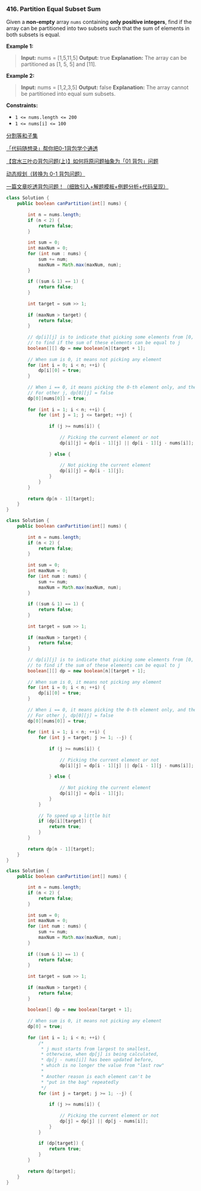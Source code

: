 ### 416. Partition Equal Subset Sum

Given a **non-empty** array `nums` containing **only positive integers**, find if the array can be partitioned into two subsets such that the sum of elements in both subsets is equal.

**Example 1:**

> **Input:** nums = [1,5,11,5]
> **Output:** true
> **Explanation:** The array can be partitioned as [1, 5, 5] and [11].

**Example 2:**

> **Input:** nums = [1,2,3,5]
> **Output:** false
> **Explanation:** The array cannot be partitioned into equal sum subsets.

**Constraints:**

- `1 <= nums.length <= 200`
- `1 <= nums[i] <= 100`

[分割等和子集](https://leetcode.cn/problems/partition-equal-subset-sum/solution/fen-ge-deng-he-zi-ji-by-leetcode-solution/)

[「代码随想录」帮你把0-1背包学个通透](https://leetcode.cn/problems/partition-equal-subset-sum/solution/bang-ni-ba-0-1bei-bao-xue-ge-tong-tou-by-px33/)

[【宫水三叶の背包问题(上)】如何将原问题抽象为「01 背包」问题](https://leetcode.cn/problems/partition-equal-subset-sum/solution/gong-shui-san-xie-bei-bao-wen-ti-shang-r-ln14/)

[动态规划（转换为 0-1 背包问题）](https://leetcode.cn/problems/partition-equal-subset-sum/solution/0-1-bei-bao-wen-ti-xiang-jie-zhen-dui-ben-ti-de-yo/)

[一篇文章吃透背包问题！（细致引入+解题模板+例题分析+代码呈现）](https://leetcode.cn/problems/partition-equal-subset-sum/solution/yi-pian-wen-zhang-chi-tou-bei-bao-wen-ti-a7dd/)

```java
class Solution {
    public boolean canPartition(int[] nums) {
        
        int n = nums.length;
        if (n < 2) {
            return false;
        }
        
        int sum = 0;
        int maxNum = 0;
        for (int num : nums) {
            sum += num;
            maxNum = Math.max(maxNum, num);
        }
        
        if ((sum & 1) == 1) {
            return false;
        }
        
        int target = sum >> 1;
        
        if (maxNum > target) {
            return false;
        }
        
        // dp[i][j] is to indicate that picking some elements from [0, i], 
        // to find if the sum of these elements can be equal to j
        boolean[][] dp = new boolean[n][target + 1];
        
        // When sum is 0, it means not picking any element 
        for (int i = 0; i < n; ++i) {
            dp[i][0] = true;
        }
        
        // When i == 0, it means picking the 0-th element only, and the sum is nums[0]
        // For other j, dp[0][j] = false
        dp[0][nums[0]] = true;
        
        for (int i = 1; i < n; ++i) {
            for (int j = 1; j <= target; ++j) {
                
                if (j >= nums[i]) {
                    
                    // Picking the current element or not 
                    dp[i][j] = dp[i - 1][j] || dp[i - 1][j - nums[i]];
                    
                } else {
                    
                    // Not picking the current element
                    dp[i][j] = dp[i - 1][j];
                }
            }
        }
        
        return dp[n - 1][target];
    }
}
```

```java
class Solution {
    public boolean canPartition(int[] nums) {
        
        int n = nums.length;
        if (n < 2) {
            return false;
        }
        
        int sum = 0;
        int maxNum = 0;
        for (int num : nums) {
            sum += num;
            maxNum = Math.max(maxNum, num);
        }
        
        if ((sum & 1) == 1) {
            return false;
        }
        
        int target = sum >> 1;
        
        if (maxNum > target) {
            return false;
        }
        
        // dp[i][j] is to indicate that picking some elements from [0, i], 
        // to find if the sum of these elements can be equal to j
        boolean[][] dp = new boolean[n][target + 1];
        
        // When sum is 0, it means not picking any element 
        for (int i = 0; i < n; ++i) {
            dp[i][0] = true;
        }
        
        // When i == 0, it means picking the 0-th element only, and the sum is nums[0]
        // For other j, dp[0][j] = false
        dp[0][nums[0]] = true;
        
        for (int i = 1; i < n; ++i) {
            for (int j = target; j >= 1; --j) {
                
                if (j >= nums[i]) {
                    
                    // Picking the current element or not 
                    dp[i][j] = dp[i - 1][j] || dp[i - 1][j - nums[i]];
                    
                } else {
                    
                    // Not picking the current element
                    dp[i][j] = dp[i - 1][j];
                }
            }
            
            // To speed up a little bit
            if (dp[i][target]) {
                return true;
            }
        }
        
        return dp[n - 1][target];
    }
}
```

```java
class Solution {
    public boolean canPartition(int[] nums) {

        int n = nums.length;
        if (n < 2) {
            return false;
        }
        
        int sum = 0;
        int maxNum = 0;
        for (int num : nums) {
            sum += num;
            maxNum = Math.max(maxNum, num);
        }
        
        if ((sum & 1) == 1) {
            return false;
        }
        
        int target = sum >> 1;
        
        if (maxNum > target) {
            return false;
        }
        
        boolean[] dp = new boolean[target + 1];
        
        // When sum is 0, it means not picking any element 
        dp[0] = true;
        
        for (int i = 1; i < n; ++i) {
            /*
             * j must starts from largest to smallest,
             * otherwise, when dp[j] is being calculated, 
             * dp[j - nums[i]] has been updated before,
             * which is no longer the value from "last row"
             *
             * Another reason is each element can't be 
             * "put in the bag" repeatedly
             */
            for (int j = target; j >= 1; --j) {
                
                if (j >= nums[i]) {
                    
                    // Picking the current element or not 
                    dp[j] = dp[j] || dp[j - nums[i]]; 
                }
            }
            
            if (dp[target]) {
                return true;
            }
        }
        
        return dp[target];
    }
}
```
